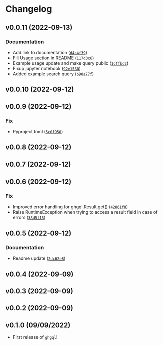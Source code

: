 # Changelog

<!--next-version-placeholder-->

## v0.0.11 (2022-09-13)
### Documentation
* Add link to documentation ([`d4c4f39`](https://github.com/kwk/ghgql/commit/d4c4f392af1dbb8789ff09025f7974fdfacb9d10))
* Fill Usage section in README ([`117d3c6`](https://github.com/kwk/ghgql/commit/117d3c6572bcb6c2fc5f8ea0d0b9d7bbb17748db))
* Example usage update and make query public ([`1cffbd2`](https://github.com/kwk/ghgql/commit/1cffbd29df5592fbd54150cfe5781051920f7209))
* Fixup jupyter notebook ([`92e1530`](https://github.com/kwk/ghgql/commit/92e1530169423510ee69253a3d6c4fe6e65f4715))
* Added example search query ([`b90a77f`](https://github.com/kwk/ghgql/commit/b90a77fc891b4a79d8d18b0479039852e2bc08c0))

## v0.0.10 (2022-09-12)


## v0.0.9 (2022-09-12)
### Fix
* Pyproject.toml ([`5c0f950`](https://github.com/kwk/ghgql/commit/5c0f95093b9cc89ade63a354ceaf83ffaa4049d9))

## v0.0.8 (2022-09-12)


## v0.0.7 (2022-09-12)


## v0.0.6 (2022-09-12)
### Fix
* Improved error handling for ghgql.Result.get() ([`42861f8`](https://github.com/kwk/ghgql/commit/42861f8c404e1287a2745ff61ade5bf7832d3192))
* Raise RuntimeException when trying to access a result field in case of errors ([`38d5f15`](https://github.com/kwk/ghgql/commit/38d5f1552ba4427909269d840da86b4a2a561dc4))

## v0.0.5 (2022-09-12)
### Documentation
* Readme update ([`2dc62e8`](https://github.com/kwk/ghgql/commit/2dc62e8782943a5bc070af697b3d9f7496822baa))

## v0.0.4 (2022-09-09)


## v0.0.3 (2022-09-09)


## v0.0.2 (2022-09-09)


## v0.1.0 (09/09/2022)

- First release of `ghgql`!